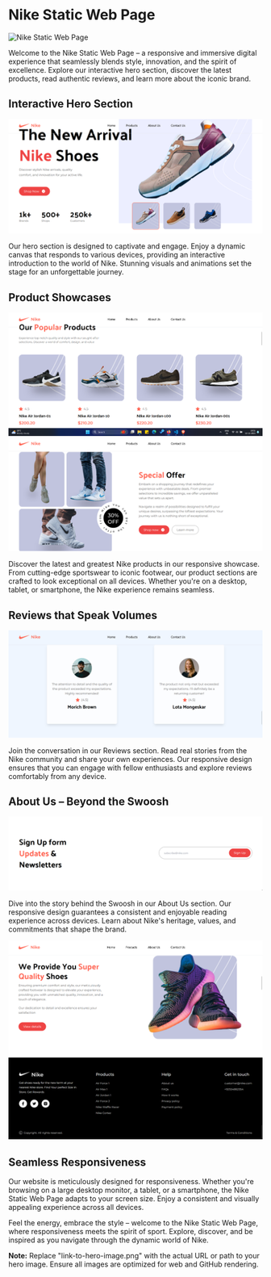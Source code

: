 

# Nike Static Web Page

![Nike Static Web Page]([link-to-hero-image.png](https://jacodegithub.github.io/Static-Nike/))

Welcome to the Nike Static Web Page – a responsive and immersive digital experience that seamlessly blends style, innovation, and the spirit of excellence. Explore our interactive hero section, discover the latest products, read authentic reviews, and learn more about the iconic brand.

## Interactive Hero Section
![Hero page](hero.png)

Our hero section is designed to captivate and engage. Enjoy a dynamic canvas that responds to various devices, providing an interactive introduction to the world of Nike. Stunning visuals and animations set the stage for an unforgettable journey.

## Product Showcases
![Nike Static Web Page](products.png)
![Alt text](collection.png)

Discover the latest and greatest Nike products in our responsive showcase. From cutting-edge sportswear to iconic footwear, our product sections are crafted to look exceptional on all devices. Whether you're on a desktop, tablet, or smartphone, the Nike experience remains seamless.

## Reviews that Speak Volumes
![Alt text](reviews.png)

Join the conversation in our Reviews section. Read real stories from the Nike community and share your own experiences. Our responsive design ensures that you can engage with fellow enthusiasts and explore reviews comfortably from any device.

## About Us – Beyond the Swoosh
![Alt text](contact.png)

Dive into the story behind the Swoosh in our About Us section. Our responsive design guarantees a consistent and enjoyable reading experience across devices. Learn about Nike's heritage, values, and commitments that shape the brand.

![Alt text](types.png)
![Alt text](footer.png)

## Seamless Responsiveness

Our website is meticulously designed for responsiveness. Whether you're browsing on a large desktop monitor, a tablet, or a smartphone, the Nike Static Web Page adapts to your screen size. Enjoy a consistent and visually appealing experience across all devices.

Feel the energy, embrace the style – welcome to the Nike Static Web Page, where responsiveness meets the spirit of sport. Explore, discover, and be inspired as you navigate through the dynamic world of Nike.

**Note:** Replace "link-to-hero-image.png" with the actual URL or path to your hero image. Ensure all images are optimized for web and GitHub rendering.
